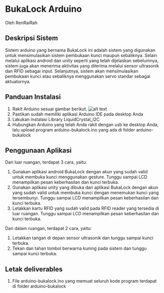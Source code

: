 # BukaLock Arduino
Oleh RenRaiRah

## Deskripsi Sistem
Sistem arduino yang bernama BukaLock ini adalah sistem yang digunakan untuk mensimulasikan sistem pembukaan kunci maupun sebaliknya. Selain melalui aplikasi android dan unity seperti yang telah dijelaskan sebelumnya, sistem juga akan menerima aktivitas yang diterima melalui sensor ultrasonik dan RFID sebagai input. Selanjutnya, sistem akan mensimulasikan pembukaan kunci atau sebaliknya menggunakan servo standar sebagai aktuatornya.

## Panduan Instalasi
1. Rakit Arduino sesuai gambar berikut.
![alt text](https://gitlab.informatika.org/if3111-2019-renrairah/arduino/blob/master/bukalock_bb.png)
2. Pastikan sudah memiliki aplikasi Arduino IDE pada desktop Anda
3. Lakukan instalasi Library LiquidCrystal_I2C
4. Hubungkan Arduino yang telah Anda rakit dengan usb ke desktop Anda, lalu upload program arduino-bukalock.ino yang ada di folder arduino-bukalock

## Penggunaan Aplikasi
Dari luar ruangan, terdapat 3 cara, yaitu:
1. Gunakan aplikasi android BukaLock dengan akun yang sudah valid untuk membuka kunci menggunakan gesture. Tunggu sampai LCD menampilkan pesan keberhasilan dan kunci terbuka.
2. Gunakan aplikasi unity yang dibuka dari aplikasi BukaLock dengan akun yang sudah valid untuk membuka kunci dengan menemukan kunci yang tersembunyi. Tunggu sampai LCD menampilkan pesan keberhasilan dan kunci terbuka.
3. Letakkan kartu RFID yang sudah valid pada RFID reader yang tersedia di luar ruangan. Tunggu sampai LCD menampilkan pesan keberhasilan dan kunci terbuka.

Dari dalam ruangan, terdapat 2 cara, yaitu:
1. Letakkan tangan di depan sensor ultrasonik dan tunggu sampai kunci terbuka.
2. Tekan dan tahan tombol berwarna kuning pada sistem dan tunggu sampai kunci terbuka.

## Letak deliverables
1. File arduino-bukalock.ino yang memuat seluruh kode program terdapat di folder arduino-bukalock